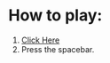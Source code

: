 # How to play:
1. [Click Here](https://www.aditeyapatakoti/The-Infinite-Line)
2. Press the spacebar.
